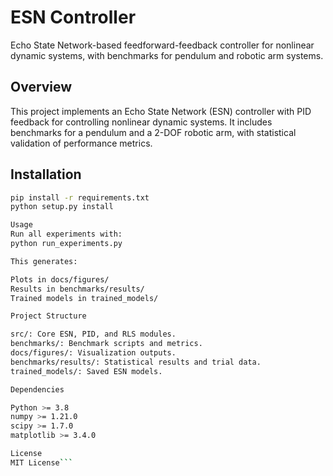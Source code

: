 # ESN Controller

Echo State Network-based feedforward-feedback controller for nonlinear dynamic systems, with benchmarks for pendulum and robotic arm systems.

## Overview
This project implements an Echo State Network (ESN) controller with PID feedback for controlling nonlinear dynamic systems. It includes benchmarks for a pendulum and a 2-DOF robotic arm, with statistical validation of performance metrics.

## Installation
```bash
pip install -r requirements.txt
python setup.py install

Usage
Run all experiments with:
python run_experiments.py

This generates:

Plots in docs/figures/
Results in benchmarks/results/
Trained models in trained_models/

Project Structure

src/: Core ESN, PID, and RLS modules.
benchmarks/: Benchmark scripts and metrics.
docs/figures/: Visualization outputs.
benchmarks/results/: Statistical results and trial data.
trained_models/: Saved ESN models.

Dependencies

Python >= 3.8
numpy >= 1.21.0
scipy >= 1.7.0
matplotlib >= 3.4.0

License
MIT License```
